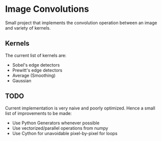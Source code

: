 # Image Convolutions
Small project that implements the convolution operation between an image and variety of kernels.

## Kernels
The current list of kernels are:

- Sobel's edge detectors
- Prewitt's edge detectors
- Average (Smoothing)
- Gaussian

## TODO
Current implementation is very naive and poorly optimized. Hence a small list of improvements to be made:
- Use Python Generators whenever possible
- Use vectorized/parallel operations from numpy
- Use Cython for unavoidable pixel-by-pixel for loops

